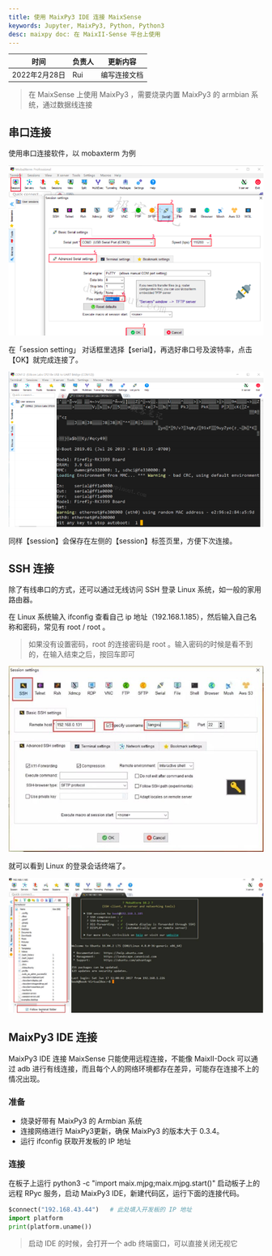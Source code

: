 ```yaml
---
title: 使用 MaixPy3 IDE 连接 MaixSense 
keywords: Jupyter, MaixPy3, Python, Python3
desc: maixpy doc: 在 MaixII-Sense 平台上使用 
---
```



| 时间 | 负责人 | 更新内容 |
| --- | --- | --- |
| 2022年2月28日 | Rui | 编写连接文档 |

> 在 MaixSense 上使用 MaixPy3 ，需要烧录内置 MaixPy3 的 armbian 系统，通过数据线连接

## 串口连接

使用串口连接软件，以 mobaxterm 为例

![](./assets/mobaxterm-serial-4.png)

在「session setting」 对话框里选择【serial】，再选好串口号及波特率，点击【OK】就完成连接了。

![](./assets/mobaxterm-serial-5.png)

同样【session】会保存在左侧的【session】标签页里，方便下次连接。

## SSH 连接

除了有线串口的方式，还可以通过无线访问 SSH 登录 Linux 系统，如一般的家用路由器。

在 Linux 系统输入 ifconfig 查看自己 ip 地址（192.168.1.185），然后输入自己名称和密码，常见有 root / root 。

> 如果没有设置密码，root 的连接密码是 root 。输入密码的时候是看不到的，在输入结束之后，按回车即可

![](./assets/mobaxterm_ssh.jpg)

就可以看到 Linux 的登录会话终端了。

![](./assets/mobaxterm_ssh_view.jpg)


## MaixPy3 IDE 连接

MaixPy3 IDE 连接 MaixSense 只能使用远程连接，不能像 MaixII-Dock 可以通过 adb 进行有线连接，而且每个人的网络环境都存在差异，可能存在连接不上的情况出现。

### 准备
- 烧录好带有 MaixPy3 的 Armbian 系统
- 连接网络进行 MaixPy3更新，确保 MaixPy3 的版本大于 0.3.4。
- 运行 ifconfig 获取开发板的 IP 地址

### 连接
在板子上运行 python3 -c "import maix.mjpg;maix.mjpg.start()" 启动板子上的远程 RPyc 服务，启动 MaixPy3 IDE，新建代码区，运行下面的连接代码。

```python
$connect("192.168.43.44")   # 此处填入开发板的 IP 地址
import platform
print(platform.uname())
```

> 启动 IDE 的时候，会打开一个 adb 终端窗口，可以直接关闭无视它
